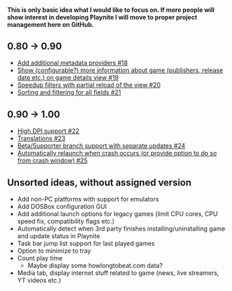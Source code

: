 #### This is only basic idea what I would like to focus on. If more people will show interest in developing Playnite I will move to proper project management here on GitHub.

## 0.80 -> 0.90

* [Add additional metadata providers #18](../issues/18)
* [Show (configurable?) more information about game (publishers, release date etc.) on game details view #19](../issues/19)
* [Speedup filters with partial reload of the view #20](../issues/20)
* [Sorting and filtering for all fields #21](../issues/21)

## 0.90 -> 1.00
* [High DPI support #22](../issues/22)
* [Translations #23](../issues/23)
* [Beta/Supporter branch support with separate updates #24](../issues/24)
* [Automatically relaunch when crash occurs (or provide option to do so from crash window) #25](../issues/25)

## Unsorted ideas, without assigned version
* Add non-PC platforms with support for emulators
* Add DOSBox configuration GUI
* Add additional launch options for legacy games (limit CPU cores, CPU speed fix, compatibility flags etc.)
* Automatically detect when 3rd party finishes installing/uninstalling game and update status in Playnite
* Task bar jump list support for last played games
* Option to minimize to tray
* Count play time
    * Maybe display some howlongtobeat.com data?
* Media tab, display internet stuff related to game (news, live streamers, YT videos etc.)